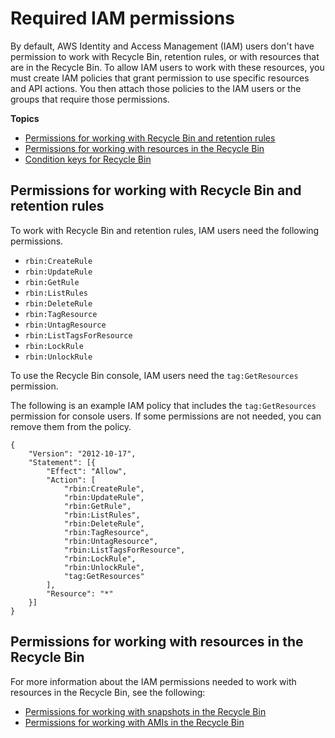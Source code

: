 # Required IAM permissions<a name="recycle-bin-perms"></a>

By default, AWS Identity and Access Management \(IAM\) users don't have permission to work with Recycle Bin, retention rules, or with resources that are in the Recycle Bin\. To allow IAM users to work with these resources, you must create IAM policies that grant permission to use specific resources and API actions\. You then attach those policies to the IAM users or the groups that require those permissions\.

**Topics**
+ [Permissions for working with Recycle Bin and retention rules](#rule-perms)
+ [Permissions for working with resources in the Recycle Bin](#resource-perms)
+ [Condition keys for Recycle Bin](rbin-condition-keys.md)

## Permissions for working with Recycle Bin and retention rules<a name="rule-perms"></a>

To work with Recycle Bin and retention rules, IAM users need the following permissions\.
+ `rbin:CreateRule`
+ `rbin:UpdateRule`
+ `rbin:GetRule`
+ `rbin:ListRules`
+ `rbin:DeleteRule`
+ `rbin:TagResource`
+ `rbin:UntagResource`
+ `rbin:ListTagsForResource`
+ `rbin:LockRule`
+ `rbin:UnlockRule`

To use the Recycle Bin console, IAM users need the `tag:GetResources` permission\.

The following is an example IAM policy that includes the `tag:GetResources` permission for console users\. If some permissions are not needed, you can remove them from the policy\.

```
{
    "Version": "2012-10-17",
    "Statement": [{
        "Effect": "Allow",
        "Action": [
            "rbin:CreateRule",
            "rbin:UpdateRule",
            "rbin:GetRule",
            "rbin:ListRules",
            "rbin:DeleteRule",
            "rbin:TagResource",
            "rbin:UntagResource",
            "rbin:ListTagsForResource",
            "rbin:LockRule",
            "rbin:UnlockRule",
            "tag:GetResources"
        ],
        "Resource": "*"
    }]
}
```

## Permissions for working with resources in the Recycle Bin<a name="resource-perms"></a>

For more information about the IAM permissions needed to work with resources in the Recycle Bin, see the following:
+ [Permissions for working with snapshots in the Recycle Bin](recycle-bin-working-with-snaps.md#snap-perms)
+ [Permissions for working with AMIs in the Recycle Bin](recycle-bin-working-with-amis.md#ami-perms)